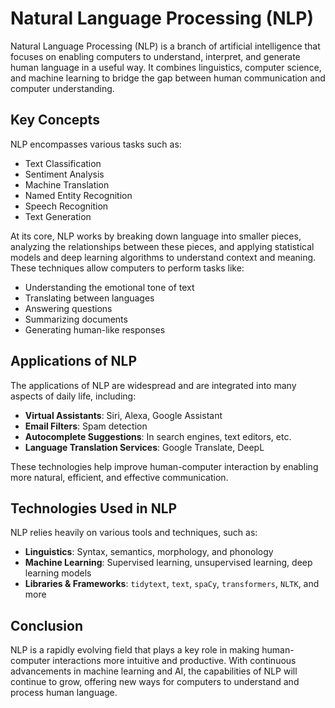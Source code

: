 # Natural Language Processing (NLP)

Natural Language Processing (NLP) is a branch of artificial intelligence that focuses on enabling computers to understand, interpret, and generate human language in a useful way. It combines linguistics, computer science, and machine learning to bridge the gap between human communication and computer understanding.

## Key Concepts

NLP encompasses various tasks such as:

- Text Classification
- Sentiment Analysis
- Machine Translation
- Named Entity Recognition
- Speech Recognition
- Text Generation

At its core, NLP works by breaking down language into smaller pieces, analyzing the relationships between these pieces, and applying statistical models and deep learning algorithms to understand context and meaning. These techniques allow computers to perform tasks like:

- Understanding the emotional tone of text
- Translating between languages
- Answering questions
- Summarizing documents
- Generating human-like responses

## Applications of NLP

The applications of NLP are widespread and are integrated into many aspects of daily life, including:

- **Virtual Assistants**: Siri, Alexa, Google Assistant
- **Email Filters**: Spam detection
- **Autocomplete Suggestions**: In search engines, text editors, etc.
- **Language Translation Services**: Google Translate, DeepL

These technologies help improve human-computer interaction by enabling more natural, efficient, and effective communication.

## Technologies Used in NLP

NLP relies heavily on various tools and techniques, such as:

- **Linguistics**: Syntax, semantics, morphology, and phonology
- **Machine Learning**: Supervised learning, unsupervised learning, deep learning models
- **Libraries & Frameworks**: `tidytext`, `text`, `spaCy`, `transformers`, `NLTK`, and more

## Conclusion

NLP is a rapidly evolving field that plays a key role in making human-computer interactions more intuitive and productive. With continuous advancements in machine learning and AI, the capabilities of NLP will continue to grow, offering new ways for computers to understand and process human language.
